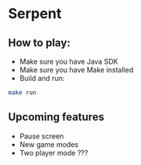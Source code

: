 # Serpent

## How to play:

 - Make sure you have Java SDK
 - Make sure you have Make installed
 - Build and run:
```bash 
make run
```
## Upcoming features
 - Pause screen
 - New game modes
 - Two player mode ???

